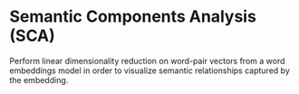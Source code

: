 # Semantic Components Analysis (SCA)

Perform linear dimensionality reduction on word-pair vectors from a word embeddings model in order to visualize semantic relationships captured by the embedding.
